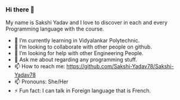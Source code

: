 ### Hi there 👋
My name is Sakshi Yadav and I love to discover in each and every Programming language with the course.
- 🌱 I’m currently learning in Vidyalankar Polytechnic.
- 👯 I’m looking to collaborate with other people on github.
- 🤔 I’m looking for help with other Engineering People. 
- 💬 Ask me about regarding any programming stuff.
- 📫 How to reach me: https://github.com/Sakshi-Yadav78/Sakshi-Yadav78
- 📫 Pronouns: She/Her
- ⚡ Fun fact: I can talk in Foreign language that is French.
